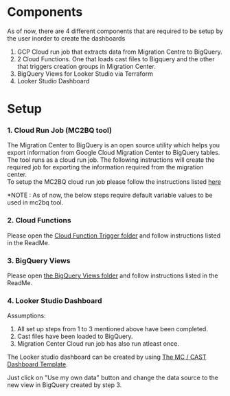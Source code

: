 # Components


As of now, there are 4 different components that are required to be setup by the user inorder to create the dashboards

1) GCP Cloud run job that extracts data from Migration Centre to BigQuery.
2) 2 Cloud Functions. One that loads cast files to Bigquery and the other that triggers creation groups in Migration Center.
3) BigQuery Views for Looker Studio via Terraform
4) Looker Studio Dashboard


# Setup

### 1. Cloud Run Job (MC2BQ tool)
The Migration Center to BigQuery is an open source utility which helps you export information from Google Cloud Migration Center to BigQuery tables. The tool runs as a cloud run job. The following instructions will create the required job for exporting the information required from the migration center.  
To setup the MC2BQ cloud run job please follow the instructions listed [here](https://github.com/GoogleCloudPlatform/migrationcenter-utils/tree/main/tools/mc2bq#readme)

*NOTE : As of now, the below steps require default variable values to be used in mc2bq tool.

### 2. Cloud Functions
Please open the [Cloud Function Trigger folder](https://github.com/bishtkomal/mc-cast-tf/tree/main/cloud-function-trigger) and follow instructions listed in the ReadMe.

### 3. BigQuery Views
Please open [the BigQuery Views folder](https://github.com/bishtkomal/mc-cast-tf/tree/main/bigquery-views) and follow instructions listed in the ReadMe.

### 4. Looker Studio Dashboard
Assumptions:
1) All set up steps from 1 to 3 mentioned above have been completed.
2) Cast files have been loaded to BigQuery.
3) Migration Center Cloud run job has also run atleast once.

The Looker studio dashboard can be created by using [The MC / CAST Dashboard Template](https://lookerstudio.google.com/c/reporting/f05dec2f-fa92-4b8b-b379-a067bfdd8b09/page/p_hcrd9nhkbd/preview).

Just click on "Use my own data" button and change the data source to the new view in BigQuery created by step 3.
